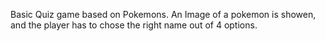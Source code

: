 Basic Quiz game based on Pokemons. An Image of a pokemon is showen, and the player has to chose the right name out of 4 options.
